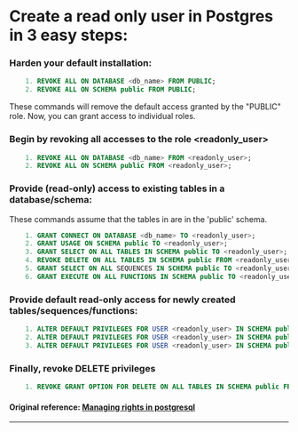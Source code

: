 
# Create a read only user in Postgres in 3 easy steps:

### Harden your default installation:

```sql
    1. REVOKE ALL ON DATABASE <db_name> FROM PUBLIC;
    2. REVOKE ALL ON SCHEMA public FROM PUBLIC; 
```

These commands will remove the default access granted by the "PUBLIC" role. Now, you can grant access to individual roles.

### Begin by revoking all accesses to the role <readonly_user>

```sql
    1. REVOKE ALL ON DATABASE <db_name> FROM <readonly_user>;
    2. REVOKE ALL ON SCHEMA public FROM <readonly_user>;
```

### Provide (read-only) access to existing tables in a database/schema:
    
These commands assume that the tables in are in the 'public' schema.

```sql
    1. GRANT CONNECT ON DATABASE <db_name> TO <readonly_user>;
    2. GRANT USAGE ON SCHEMA public TO <readonly_user>;
    3. GRANT SELECT ON ALL TABLES IN SCHEMA public TO <readonly_user>;
    4. REVOKE DELETE ON ALL TABLES IN SCHEMA public FROM <readonly_user>;
    5. GRANT SELECT ON ALL SEQUENCES IN SCHEMA public TO <readonly_user>;
    6. GRANT EXECUTE ON ALL FUNCTIONS IN SCHEMA public TO <readonly_user>;
```

### Provide default read-only access for newly created tables/sequences/functions:

```sql
    1. ALTER DEFAULT PRIVILEGES FOR USER <readonly_user> IN SCHEMA public GRANT SELECT ON TABLES TO <readonly_user>;
    2. ALTER DEFAULT PRIVILEGES FOR USER <readonly_user> IN SCHEMA public GRANT SELECT ON SEQUENCES TO <readonly_user>;
    3. ALTER DEFAULT PRIVILEGES FOR USER <readonly_user> IN SCHEMA public GRANT EXECUTE ON FUNCTIONS TO <readonly_user>;
```
### Finally, revoke DELETE privileges 

```sql
    1. REVOKE GRANT OPTION FOR DELETE ON ALL TABLES IN SCHEMA public FROM shoql_client CASCADE ;
```

#### Original reference: [Managing rights in postgresql][1]

----------


  [1]: http://wiki.postgresql.org/images/d/d1/Managing_rights_in_postgresql.pdf
